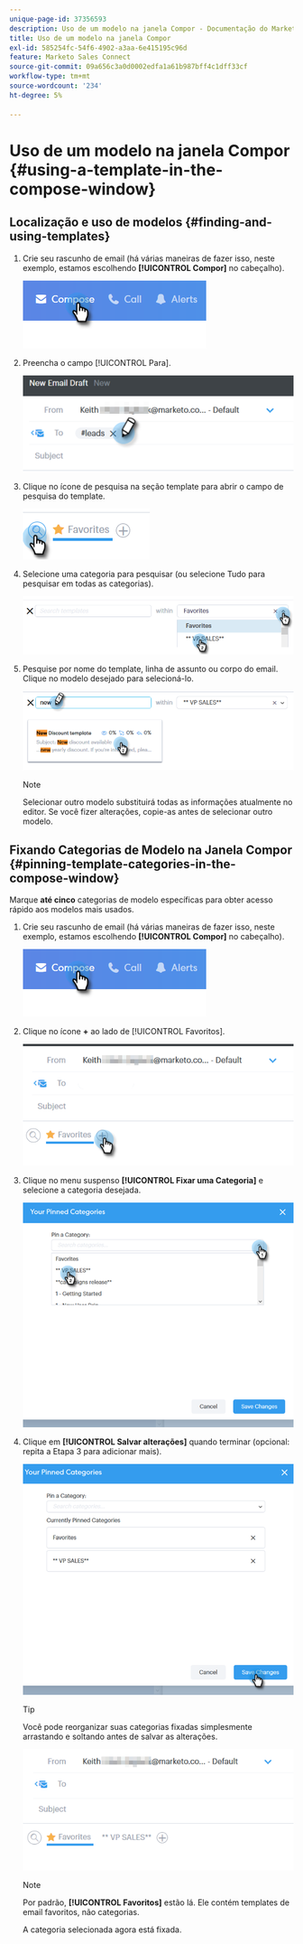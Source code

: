 ```yaml
---
unique-page-id: 37356593
description: Uso de um modelo na janela Compor - Documentação do Marketo - Documentação do produto
title: Uso de um modelo na janela Compor
exl-id: 585254fc-54f6-4902-a3aa-6e415195c96d
feature: Marketo Sales Connect
source-git-commit: 09a656c3a0d0002edfa1a61b987bff4c1dff33cf
workflow-type: tm+mt
source-wordcount: '234'
ht-degree: 5%

---
```


# Uso de um modelo na janela Compor {#using-a-template-in-the-compose-window}

## Localização e uso de modelos {#finding-and-using-templates}

1. Crie seu rascunho de email (há várias maneiras de fazer isso, neste exemplo, estamos escolhendo **[!UICONTROL Compor]** no cabeçalho).

   ![](assets/one-6.png)

1. Preencha o campo [!UICONTROL Para].

   ![](assets/searching-two.png)

1. Clique no ícone de pesquisa na seção template para abrir o campo de pesquisa do template.

   ![](assets/searching-three.png)

1. Selecione uma categoria para pesquisar (ou selecione Tudo para pesquisar em todas as categorias).

   ![](assets/searching-four.png)

1. Pesquise por nome do template, linha de assunto ou corpo do email. Clique no modelo desejado para selecioná-lo.

   ![](assets/searching-five.png)

   >[!NOTE]
   >
   >Selecionar outro modelo substituirá todas as informações atualmente no editor. Se você fizer alterações, copie-as antes de selecionar outro modelo.

## Fixando Categorias de Modelo na Janela Compor {#pinning-template-categories-in-the-compose-window}

Marque **até cinco** categorias de modelo específicas para obter acesso rápido aos modelos mais usados.

1. Crie seu rascunho de email (há várias maneiras de fazer isso, neste exemplo, estamos escolhendo **[!UICONTROL Compor]** no cabeçalho).

   ![](assets/one-6.png)

1. Clique no ícone **+** ao lado de [!UICONTROL Favoritos].

   ![](assets/pinning-two.png)

1. Clique no menu suspenso **[!UICONTROL Fixar uma Categoria]** e selecione a categoria desejada.

   ![](assets/pinning-three.png)

1. Clique em **[!UICONTROL Salvar alterações]** quando terminar (opcional: repita a Etapa 3 para adicionar mais).

   ![](assets/pinning-four.png)

   >[!TIP]
   >
   >Você pode reorganizar suas categorias fixadas simplesmente arrastando e soltando antes de salvar as alterações.

   ![](assets/pinning-five.png)

   >[!NOTE]
   >
   >Por padrão, **[!UICONTROL Favoritos]** estão lá. Ele contém templates de email favoritos, não categorias.

   A categoria selecionada agora está fixada.

